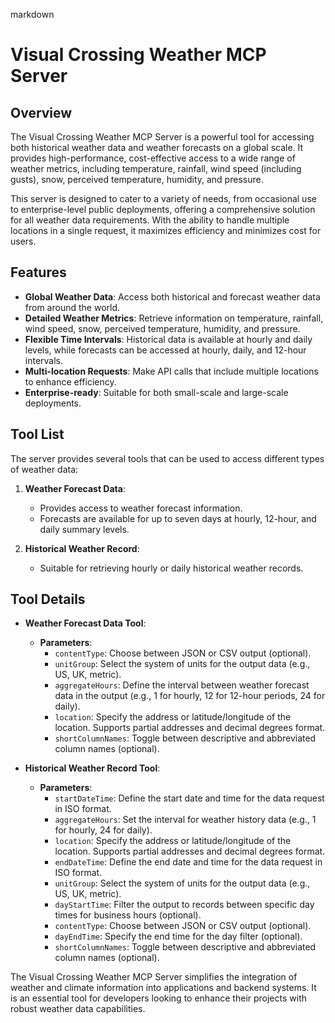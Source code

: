 markdown
# Visual Crossing Weather MCP Server

## Overview

The Visual Crossing Weather MCP Server is a powerful tool for accessing both historical weather data and weather forecasts on a global scale. It provides high-performance, cost-effective access to a wide range of weather metrics, including temperature, rainfall, wind speed (including gusts), snow, perceived temperature, humidity, and pressure.

This server is designed to cater to a variety of needs, from occasional use to enterprise-level public deployments, offering a comprehensive solution for all weather data requirements. With the ability to handle multiple locations in a single request, it maximizes efficiency and minimizes cost for users.

## Features

- **Global Weather Data**: Access both historical and forecast weather data from around the world.
- **Detailed Weather Metrics**: Retrieve information on temperature, rainfall, wind speed, snow, perceived temperature, humidity, and pressure.
- **Flexible Time Intervals**: Historical data is available at hourly and daily levels, while forecasts can be accessed at hourly, daily, and 12-hour intervals.
- **Multi-location Requests**: Make API calls that include multiple locations to enhance efficiency.
- **Enterprise-ready**: Suitable for both small-scale and large-scale deployments.

## Tool List

The server provides several tools that can be used to access different types of weather data:

1. **Weather Forecast Data**:
   - Provides access to weather forecast information.
   - Forecasts are available for up to seven days at hourly, 12-hour, and daily summary levels.

2. **Historical Weather Record**:
   - Suitable for retrieving hourly or daily historical weather records.

## Tool Details

- **Weather Forecast Data Tool**:
  - **Parameters**:
    - `contentType`: Choose between JSON or CSV output (optional).
    - `unitGroup`: Select the system of units for the output data (e.g., US, UK, metric).
    - `aggregateHours`: Define the interval between weather forecast data in the output (e.g., 1 for hourly, 12 for 12-hour periods, 24 for daily).
    - `location`: Specify the address or latitude/longitude of the location. Supports partial addresses and decimal degrees format.
    - `shortColumnNames`: Toggle between descriptive and abbreviated column names (optional).

- **Historical Weather Record Tool**:
  - **Parameters**:
    - `startDateTime`: Define the start date and time for the data request in ISO format.
    - `aggregateHours`: Set the interval for weather history data (e.g., 1 for hourly, 24 for daily).
    - `location`: Specify the address or latitude/longitude of the location. Supports partial addresses and decimal degrees format.
    - `endDateTime`: Define the end date and time for the data request in ISO format.
    - `unitGroup`: Select the system of units for the output data (e.g., US, UK, metric).
    - `dayStartTime`: Filter the output to records between specific day times for business hours (optional).
    - `contentType`: Choose between JSON or CSV output (optional).
    - `dayEndTime`: Specify the end time for the day filter (optional).
    - `shortColumnNames`: Toggle between descriptive and abbreviated column names (optional).

The Visual Crossing Weather MCP Server simplifies the integration of weather and climate information into applications and backend systems. It is an essential tool for developers looking to enhance their projects with robust weather data capabilities.